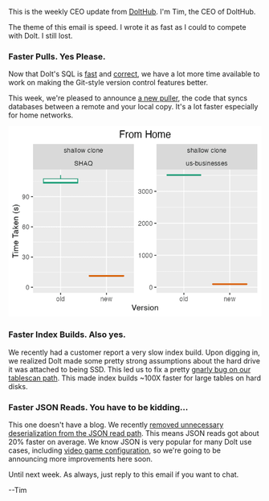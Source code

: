 This is the weekly CEO update from [DoltHub](https://www.dolthub.com/). I'm Tim, the CEO of DoltHub. 

The theme of this email is speed. I wrote it as fast as I could to compete with Dolt. I still lost.

### Faster Pulls. Yes Please.

Now that Dolt's SQL is [fast](https://docs.dolthub.com/sql-reference/benchmarks/latency) and [correct](https://docs.dolthub.com/sql-reference/benchmarks/correctness), we have a lot more time available to work on making the Git-style version control features better. 

This week, we're pleased to announce [a new puller](https://www.dolthub.com/blog/2024-05-08-dolt-new-puller/), the code that syncs databases between a remote and your local copy. It's a lot faster especially for home networks. 

[![Faster Pulls](../images/faster-pulls.png)](https://www.dolthub.com/blog/2024-05-08-dolt-new-puller/)

### Faster Index Builds. Also yes.

We recently had a customer report a very slow index build. Upon digging in, we realized Dolt made some pretty strong assumptions about the hard drive it was attached to being SSD. This led us to fix a pretty [gnarly bug on our tablescan path](https://www.dolthub.com/blog/2024-05-06-hdd-read-planning/). This made index builds ~100X faster for large tables on hard disks.

### Faster JSON Reads. You have to be kidding...

This one doesn't have a blog. We recently [removed unnecessary deserialization from the JSON read path](https://github.com/dolthub/dolt/pull/7785). This means JSON reads got about 20% faster on average. We know JSON is very popular for many Dolt use cases, including [video game configuration](https://www.dolthub.com/blog/2024-03-18-dolt-for-gamedev/), so we're going to be announcing more improvements here soon.

Until next week. As always, just reply to this email if you want to chat.

--Tim
